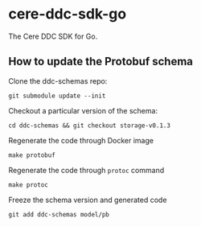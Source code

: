 # cere-ddc-sdk-go

The Cere DDC SDK for Go.


## How to update the Protobuf schema

Clone the ddc-schemas repo:

    git submodule update --init

Checkout a particular version of the schema:

    cd ddc-schemas && git checkout storage-v0.1.3

Regenerate the code through Docker image

    make protobuf

Regenerate the code through `protoc` command

    make protoc

Freeze the schema version and generated code

    git add ddc-schemas model/pb

